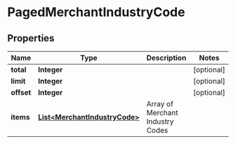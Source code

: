 

# PagedMerchantIndustryCode


## Properties

Name | Type | Description | Notes
------------ | ------------- | ------------- | -------------
**total** | **Integer** |  |  [optional]
**limit** | **Integer** |  |  [optional]
**offset** | **Integer** |  |  [optional]
**items** | [**List&lt;MerchantIndustryCode&gt;**](MerchantIndustryCode.md) | Array of Merchant Industry Codes | 



